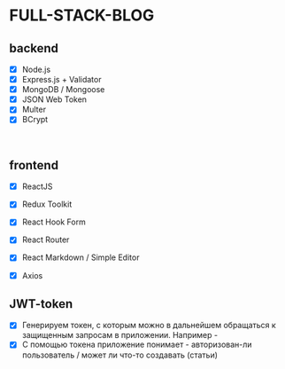 # FULL-STACK-BLOG

<h2>backend</h2>

- [x] Node.js
- [x] Express.js + Validator
- [x] MongoDB / Mongoose
- [x] JSON Web Token
- [x] Multer
- [x] BCrypt

<br>

<h2>frontend</h2>

- [x] ReactJS
- [x] Redux Toolkit
- [x] React Hook Form
- [x] React Router
- [x] React Markdown / Simple Editor
- [x] Axios


<h2>JWT-token</h2>

- [x] Генерируем токен, с которым можно в дальнейшем обращаться к защищенным запросам в приложении. Например -
- [x] С помощью токена приложение понимает - авторизован-ли пользователь / может ли что-то создавать (статьи)
